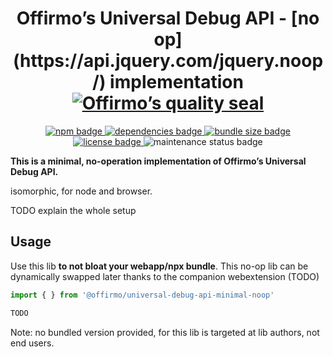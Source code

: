 
<h1 align="center">
	Offirmo’s Universal Debug API - [no op](https://api.jquery.com/jquery.noop/) implementation<br>
	<a href="https://www.offirmo.net/offirmo-monorepo/doc/modules-directory/index.html">
		<img src="https://www.offirmo.net/offirmo-monorepo/doc/quality-seal/offirmos_quality_seal.svg" alt="Offirmo’s quality seal">
	</a>
</h1>

<p align="center">
	<a alt="npm package page"
	  href="https://www.npmjs.com/package/@offirmo/universal-debug-api-minimal-noop">
		<img alt="npm badge"
		  src="https://img.shields.io/npm/v/@offirmo/universal-debug-api-minimal-noop.svg">
	</a>
	<a alt="dependencies analysis"
	  href="https://david-dm.org/offirmo/offirmo-monorepo?path=2-advanced%2Funiversal-debug-api-minimal-noop">
		<img alt="dependencies badge"
		  src="https://img.shields.io/david/offirmo/offirmo-monorepo.svg?path=2-advanced%2Funiversal-debug-api-minimal-noop">
	</a>
	<a alt="bundle size evaluation"
	  href="https://bundlephobia.com/result?p=@offirmo/universal-debug-api-minimal-noop">
		<img alt="bundle size badge"
		  src="https://img.shields.io/bundlephobia/minzip/@offirmo/universal-debug-api-minimal-noop.svg">
	</a>
	<a alt="license"
	  href="https://unlicense.org/">
		<img alt="license badge"
		  src="https://img.shields.io/badge/license-public_domain-brightgreen.svg">
	</a>
	<img alt="maintenance status badge"
	  src="https://img.shields.io/maintenance/yes/2019.svg">
</p>

**This is a minimal, no-operation implementation of Offirmo’s Universal Debug API.**

isomorphic, for node and browser.

TODO explain the whole setup


## Usage

Use this lib **to not bloat your webapp/npx bundle**. This no-op lib can be dynamically swapped later
thanks to the companion webextension (TODO)


```javascript
import { } from '@offirmo/universal-debug-api-minimal-noop'

TODO
```

Note: no bundled version provided, for this lib is targeted at lib authors, not end users.
